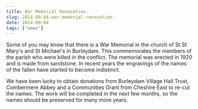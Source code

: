 ```yaml
---
title: War Memorial Renovation.
slug: 2014-09-04-war-memorial-renovation.
date: 2014-09-04
tags: ["news"]
---
```


Some of you may know that there is a War Memorial in the church of St
St Mary's and St Michael's in Burleydam. This commemorates the members
of the parish who were killed in the conflict. The memorial was
erected in 1920 and is made from sandstone. In recent years the
engravings of the names of the fallen have started to become
indistinct.

We have been lucky to obtain donations from Burleydam Village Hall
Trust, Combermere Abbey and a Communities Grant from Cheshire
East to re-cut the names.  The work will be completed in the next few
months, so the names should be preserved for many more years.
